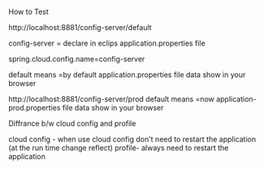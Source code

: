 How to Test


http://localhost:8881/config-server/default

config-server = declare in eclips application.properties file 

spring.cloud.config.name=config-server

default means  =by default application.properties file data show in your browser


http://localhost:8881/config-server/prod
default means  =now  application-prod.properties file data show in your browser


Diffrance b/w cloud config and profile 

cloud config - when use cloud config don't need to restart the application (at the run time change reflect)
profile- always need to restart the application 


